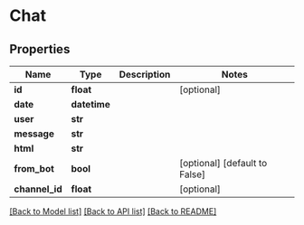 # Chat

## Properties
Name | Type | Description | Notes
------------ | ------------- | ------------- | -------------
**id** | **float** |  | [optional] 
**date** | **datetime** |  | 
**user** | **str** |  | 
**message** | **str** |  | 
**html** | **str** |  | 
**from_bot** | **bool** |  | [optional] [default to False]
**channel_id** | **float** |  | [optional] 

[[Back to Model list]](../README.md#documentation-for-models) [[Back to API list]](../README.md#documentation-for-api-endpoints) [[Back to README]](../README.md)


